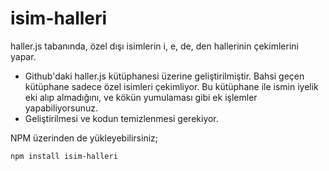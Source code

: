 # isim-halleri
haller.js tabanında, özel dışı isimlerin i, e, de, den hallerinin çekimlerini yapar.

- Github'daki haller.js kütüphanesi üzerine geliştirilmiştir. Bahsi geçen kütüphane sadece özel isimleri çekimliyor. Bu kütüphane ile ismin iyelik eki alıp almadığını, ve kökün yumulaması gibi ek işlemler yapabiliyorsunuz.
- Geliştirilmesi ve kodun temizlenmesi gerekiyor.

NPM üzerinden de yükleyebilirsiniz;
~~~
npm install isim-halleri
~~~
